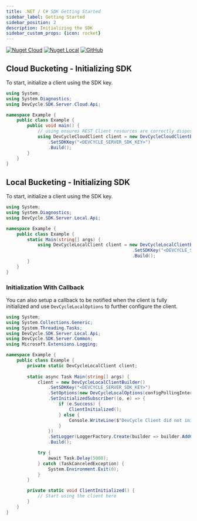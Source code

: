 ```yaml
---
title: .NET / C# SDK Getting Started
sidebar_label: Getting Started
sidebar_position: 2
description: Initializing the SDK
sidebar_custom_props: {icon: rocket}
---
```



[![Nuget Cloud](https://badgen.net/nuget/v/DevCycle.SDK.Server.Cloud)](https://www.nuget.org/packages/DevCycle.SDK.Server.Cloud/)
[![Nuget Local](https://badgen.net/nuget/v/DevCycle.SDK.Server.Cloud)](https://www.nuget.org/packages/DevCycle.SDK.Server.Local/)
[![GitHub](https://img.shields.io/github/stars/devcyclehq/dotnet-server-sdk.svg?style=social&label=Star&maxAge=2592000)](https://github.com/DevCycleHQ/dotnet-server-sdk)

## Cloud Bucketing - Initializing SDK

To start, initialize a client using the SDK key.

```csharp
using System;
using System.Diagnostics;
using DevCycle.SDK.Server.Cloud.Api;

namespace Example {
    public class Example {
        public void main() {
            // using ensures REST Client resources are correctly disposed once no longer required.
            using DevCycleCloudClient client = new DevCycleCloudClientBuilder()
                .SetSDKKey("<DEVCYCLE_SERVER_SDK_KEY>")
                .Build();
        }
    }
}
```

## Local Bucketing - Initializing SDK 

To start, initialize a client using the SDK key. 

```csharp
using System;
using System.Diagnostics;
using DevCycle.SDK.Server.Local.Api;

namespace Example {
    public class Example {
        static Main(string[] args) {
            using DevCycleLocalClient client = new DevCycleLocalClientBuilder()
                                                .SetSDKKey("<DEVCYCLE_SERVER_SDK_KEY>")
                                                .Build();
        }
    }
}
```

### Initialization With Callback

You can also setup a callback to be notified when the client is fully initialized and use `DevCycleLocalOptions` to further configure the client.

```csharp
using System;
using System.Collections.Generic;
using System.Threading.Tasks;
using DevCycle.SDK.Server.Local.Api;
using DevCycle.SDK.Server.Common;
using Microsoft.Extensions.Logging;

namespace Example {
    public class Example {
        private static DevCycleLocalClient client;
        
        static async Task Main(string[] args) {
            client = new DevCycleLocalClientBuilder()
                .SetSDKKey("<DEVCYCLE_SERVER_SDK_KEY>")
                .SetOptions(new DevCycleLocalOptions(configPollingIntervalMs: 60000, eventFlushIntervalMs: 60000))
                .SetInitializedSubscriber((o, e) => {
                    if (e.Success) {
                        ClientInitialized();
                    } else {
                        Console.WriteLine($"DevCycle Client did not initialize. Error: {e.Error}");
                    }
                })
                .SetLogger(LoggerFactory.Create(builder => builder.AddConsole()))
                .Build();

            try {
                await Task.Delay(5000);
            } catch (TaskCanceledException) {
                System.Environment.Exit(0);
            }
        }

        private static void ClientInitialized() {
            // Start using the client here
        }
    }
}
